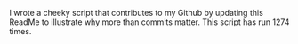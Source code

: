 I wrote a cheeky script that contributes to my Github by updating this ReadMe to illustrate why more than commits matter. This script has run 1274 times.